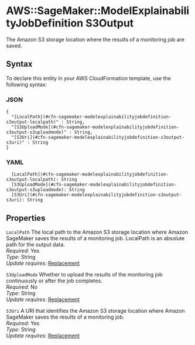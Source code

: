# AWS::SageMaker::ModelExplainabilityJobDefinition S3Output<a name="aws-properties-sagemaker-modelexplainabilityjobdefinition-s3output"></a>

The Amazon S3 storage location where the results of a monitoring job are saved\.

## Syntax<a name="aws-properties-sagemaker-modelexplainabilityjobdefinition-s3output-syntax"></a>

To declare this entity in your AWS CloudFormation template, use the following syntax:

### JSON<a name="aws-properties-sagemaker-modelexplainabilityjobdefinition-s3output-syntax.json"></a>

```
{
  "[LocalPath](#cfn-sagemaker-modelexplainabilityjobdefinition-s3output-localpath)" : String,
  "[S3UploadMode](#cfn-sagemaker-modelexplainabilityjobdefinition-s3output-s3uploadmode)" : String,
  "[S3Uri](#cfn-sagemaker-modelexplainabilityjobdefinition-s3output-s3uri)" : String
}
```

### YAML<a name="aws-properties-sagemaker-modelexplainabilityjobdefinition-s3output-syntax.yaml"></a>

```
  [LocalPath](#cfn-sagemaker-modelexplainabilityjobdefinition-s3output-localpath): String
  [S3UploadMode](#cfn-sagemaker-modelexplainabilityjobdefinition-s3output-s3uploadmode): String
  [S3Uri](#cfn-sagemaker-modelexplainabilityjobdefinition-s3output-s3uri): String
```

## Properties<a name="aws-properties-sagemaker-modelexplainabilityjobdefinition-s3output-properties"></a>

`LocalPath`  <a name="cfn-sagemaker-modelexplainabilityjobdefinition-s3output-localpath"></a>
The local path to the Amazon S3 storage location where Amazon SageMaker saves the results of a monitoring job\. LocalPath is an absolute path for the output data\.  
*Required*: Yes  
*Type*: String  
*Update requires*: [Replacement](https://docs.aws.amazon.com/AWSCloudFormation/latest/UserGuide/using-cfn-updating-stacks-update-behaviors.html#update-replacement)

`S3UploadMode`  <a name="cfn-sagemaker-modelexplainabilityjobdefinition-s3output-s3uploadmode"></a>
Whether to upload the results of the monitoring job continuously or after the job completes\.  
*Required*: No  
*Type*: String  
*Update requires*: [Replacement](https://docs.aws.amazon.com/AWSCloudFormation/latest/UserGuide/using-cfn-updating-stacks-update-behaviors.html#update-replacement)

`S3Uri`  <a name="cfn-sagemaker-modelexplainabilityjobdefinition-s3output-s3uri"></a>
A URI that identifies the Amazon S3 storage location where Amazon SageMaker saves the results of a monitoring job\.  
*Required*: Yes  
*Type*: String  
*Update requires*: [Replacement](https://docs.aws.amazon.com/AWSCloudFormation/latest/UserGuide/using-cfn-updating-stacks-update-behaviors.html#update-replacement)